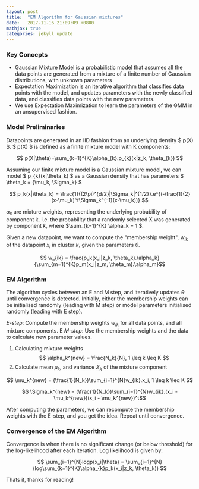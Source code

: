 ```yaml
---
layout: post
title:  "EM Algorithm for Gaussian mixtures"
date:   2017-11-16 21:09:09 +0800
mathjax: true
categories: jekyll update
---
```

### Key Concepts
* Gaussian Mixture Model is a probabilistic model that assumes all the data points are generated from a mixture of a finite number of Gaussian distributions, with unknown parameters
* Expectation Maximization is an iterative algorithm that classifies data points with the model, and updates parameters with the newly classified data, and classifies data points with the new parameters.
* We use Expectation Maximization to learn the parameters of the GMM in an unsupervised fashion.

### Model Preliminaries
Datapoints are generated in an IID fashion from an underlying density \$ p(X) \$. 
\$ p(X) \$ is defined as a finite mixture model with K components:

$$ p(X|\theta)=\sum_{k=1}^{K}\alpha_{k}.p_{k}(x|z_k, \theta_{k}) $$

Assuming our finite mixture model is a Gaussian mixture model, we can model \$ p_{k}(x\|\theta_k) \$ as a Gaussian density that has parameters $ \theta_k = \{\mu_k, \Sigma_k\} $

$$ p_k(x|\theta_k) = \frac{1}{(2\pi)^{d/2}|\Sigma_k|^{1/2}}.e^{(-\frac{1}{2}(x-\mu_k)^t\Sigma_k^{-1}(x-\mu_k))} $$

$\alpha_k$ are mixture weights, representing the underlying probability of component k. i.e. the probability that a randomly selected X was generated by component $k$, where $\sum_{k=1}^{K} \alpha_k = 1 $.

Given a new datapoint, we want to compute the "membership weight", $w_{ik}$ of the datapoint $x_i$ in cluster $k$, given the parameters $\theta$.

$$ w_{ik} = \frac{p_k(x_i|z_k, \theta_k).\alpha_k}{\sum_{m=1}^{K}p_m(x_i|z_m, \theta_m).\alpha_m}$$ 

### EM Algorithm
The algorithm cycles between an E and M step, and iteratively updates $\theta$ until convergence is detected. Initially, either the membership weights can be initialised randomly (leading with M step) or model parameters initialised randomly (leading with E step).

*E-step*: Compute the membership weights $w_{ik}$ for all data points, and all mixture components. E
*M-step*: Use the membership weights and the data to calculate new parameter values. 
1. Calculating mixture weights
$$ \alpha_k^{new} = \frac{N_k}{N}, 1 \leq k \leq K $$
2. Calculate mean $\mu_k$, and variance $\Sigma_k$ of the mixture component

$$ \mu_k^{new} = (\frac{1}{N_k})\sum_{i=1}^{N}w_{ik}.x_i, 1 \leq k \leq K $$

$$ \Sigma_k^{new} = (\frac{1}{N_k})\sum_{i=1}^{N}w_{ik}.(x_i - \mu_k^{new})(x_i - \mu_k^{new})^t$$

After computing the parameters, we can recompute the membership weights with the E-step, and you get the idea. Repeat until convergence.
 
### Convergence of the EM Algorithm
Convergence is when there is no significant change (or below threshold) for the log-likelihood after each iteration. Log likelihood is given by:

$$ \sum_{i=1}^{N}logp(x_i|\theta) = \sum_{i=1}^{N}(log\sum_{k=1}^{K}\alpha_{k}p_k(x_i|z_k, \theta_k)) $$

Thats it, thanks for reading!
